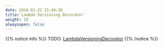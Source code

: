 ```yaml
---
date: 2018-01-22 21:49:38
title: Lambda Versioning Decorator
weight: 10
alwaysopen: false
---
```


{{% notice info %}}
TODO: [LambdaVersioningDecorator](https://godoc.org/github.com/mweagle/Sparta/decorator#LambdaVersioningDecorator)
{{% /notice %}}